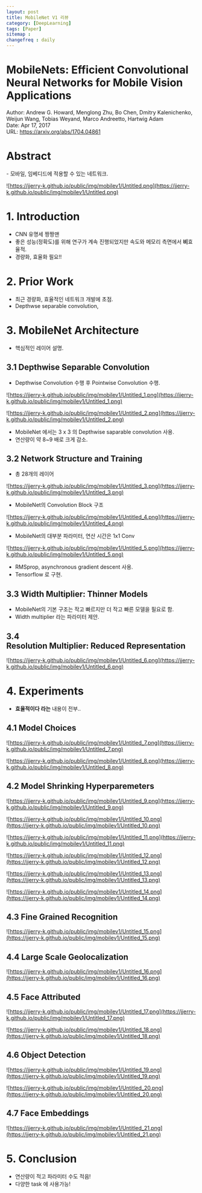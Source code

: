 ```yaml
---
layout: post
title: MobileNet V1 리뷰
category: [DeepLearning]
tags: [Paper]
sitemap :
changefreq : daily
---
```


# MobileNets: Efficient Convolutional Neural Networks for Mobile Vision Applications

Author: Andrew G. Howard, Menglong Zhu, Bo Chen, Dmitry Kalenichenko, Weijun Wang, Tobias Weyand, Marco Andreetto, Hartwig Adam  
Date: Apr 17, 2017  
URL: https://arxiv.org/abs/1704.04861

# **Abstract**

- 모바일, 임베디드에 적용할 수 있는 네트워크.

![https://jjerry-k.github.io/public/img/mobilev1/Untitled.png](https://jjerry-k.github.io/public/img/mobilev1/Untitled.png)

# **1. Introduction**

- CNN 유명세 짱짱맨
- 좋은 성능(정확도)를 위해 연구가 계속 진행되었지만 속도와 메모리 측면에서 ****비****효율적.
- 경량화, 효율화 필요!!

# **2. Prior Work**

- 최근 경량화, 효율적인 네트워크 개발에 초점.
- Depthwse separable convolution,

# **3. MobileNet Architecture**

- 핵심적인 레이어 설명.

## **3.1 Depthwise Separable Convolution**

- Depthwise Convolution 수행 후 Pointwise Convolution 수행.

![https://jjerry-k.github.io/public/img/mobilev1/Untitled_1.png](https://jjerry-k.github.io/public/img/mobilev1/Untitled_1.png)

![https://jjerry-k.github.io/public/img/mobilev1/Untitled_2.png](https://jjerry-k.github.io/public/img/mobilev1/Untitled_2.png)

- MobileNet 에서는 3 x 3 의 Depthwise saparable convolution 사용.
- 연산량이 약 8~9 배로 크게 감소.

## **3.2 Network Structure and Training**

- 총 28개의 레이어

![https://jjerry-k.github.io/public/img/mobilev1/Untitled_3.png](https://jjerry-k.github.io/public/img/mobilev1/Untitled_3.png)

- MobileNet의 Convolution Block 구조

![https://jjerry-k.github.io/public/img/mobilev1/Untitled_4.png](https://jjerry-k.github.io/public/img/mobilev1/Untitled_4.png)

- MobileNet의 대부분 파라미터, 연산 시간은 1x1 Conv

![https://jjerry-k.github.io/public/img/mobilev1/Untitled_5.png](https://jjerry-k.github.io/public/img/mobilev1/Untitled_5.png)

- RMSprop, asynchronous gradient descent 사용.
- Tensorflow 로 구현.

## **3.3 Width Multiplier: Thinner Models**

- MobileNet의 기본 구조는 작고 빠르지만 더 작고 빠른 모델을 필요로 함.
- Width multiplier 라는 파라미터 제안.

## **3.4 Resolution Multiplier: Reduced Representation**

![https://jjerry-k.github.io/public/img/mobilev1/Untitled_6.png](https://jjerry-k.github.io/public/img/mobilev1/Untitled_6.png)

# **4. Experiments**

- **효율적이다 라는** 내용이 전부..

## **4.1 Model Choices**

![https://jjerry-k.github.io/public/img/mobilev1/Untitled_7.png](https://jjerry-k.github.io/public/img/mobilev1/Untitled_7.png)

![https://jjerry-k.github.io/public/img/mobilev1/Untitled_8.png](https://jjerry-k.github.io/public/img/mobilev1/Untitled_8.png)

## **4.2 Model Shrinking Hyperparemeters**

![https://jjerry-k.github.io/public/img/mobilev1/Untitled_9.png](https://jjerry-k.github.io/public/img/mobilev1/Untitled_9.png)

![https://jjerry-k.github.io/public/img/mobilev1/Untitled_10.png](https://jjerry-k.github.io/public/img/mobilev1/Untitled_10.png)

![https://jjerry-k.github.io/public/img/mobilev1/Untitled_11.png](https://jjerry-k.github.io/public/img/mobilev1/Untitled_11.png)

![https://jjerry-k.github.io/public/img/mobilev1/Untitled_12.png](https://jjerry-k.github.io/public/img/mobilev1/Untitled_12.png)

![https://jjerry-k.github.io/public/img/mobilev1/Untitled_13.png](https://jjerry-k.github.io/public/img/mobilev1/Untitled_13.png)

![https://jjerry-k.github.io/public/img/mobilev1/Untitled_14.png](https://jjerry-k.github.io/public/img/mobilev1/Untitled_14.png)

## **4.3 Fine Grained Recognition**

![https://jjerry-k.github.io/public/img/mobilev1/Untitled_15.png](https://jjerry-k.github.io/public/img/mobilev1/Untitled_15.png)

## **4.4 Large Scale Geolocalization**

![https://jjerry-k.github.io/public/img/mobilev1/Untitled_16.png](https://jjerry-k.github.io/public/img/mobilev1/Untitled_16.png)

## **4.5 Face Attributed**

![https://jjerry-k.github.io/public/img/mobilev1/Untitled_17.png](https://jjerry-k.github.io/public/img/mobilev1/Untitled_17.png)

![https://jjerry-k.github.io/public/img/mobilev1/Untitled_18.png](https://jjerry-k.github.io/public/img/mobilev1/Untitled_18.png)

## **4.6 Object Detection**

![https://jjerry-k.github.io/public/img/mobilev1/Untitled_19.png](https://jjerry-k.github.io/public/img/mobilev1/Untitled_19.png)

![https://jjerry-k.github.io/public/img/mobilev1/Untitled_20.png](https://jjerry-k.github.io/public/img/mobilev1/Untitled_20.png)

## **4.7 Face Embeddings**

![https://jjerry-k.github.io/public/img/mobilev1/Untitled_21.png](https://jjerry-k.github.io/public/img/mobilev1/Untitled_21.png)

# **5. Conclusion**

- 연산량이 적고 파라미터 수도 적음!
- 다양한 task 에 사용가능!